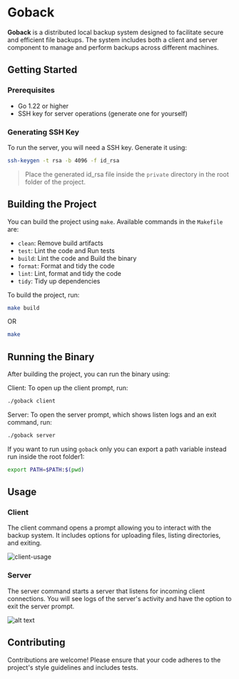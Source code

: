 # Goback

**Goback** is a distributed local backup system designed to facilitate secure and efficient file backups. The system includes both a client and server component to manage and perform backups across different machines.

## Getting Started

### Prerequisites

- Go 1.22 or higher
- SSH key for server operations (generate one for yourself)

### Generating SSH Key

To run the server, you will need a SSH key. Generate it using:

```bash
ssh-keygen -t rsa -b 4096 -f id_rsa
```
> Place the generated id_rsa file inside the `private` directory in the root folder of the project.

## Building the Project
You can build the project using `make`. Available commands in the `Makefile` are:

* `clean`: Remove build artifacts
* `test`: Lint the code and Run tests
* `build`: Lint the code and Build the binary
* `format`: Format and tidy the code 
* `lint`: Lint, format and tidy the code
* `tidy`: Tidy up dependencies

To build the project, run:
```bash
make build
```
OR
```bash
make
```

## Running the Binary

After building the project, you can run the binary using:

Client: To open up the client prompt, run:

```bash
./goback client
```
Server: To open the server prompt, which shows listen logs and an exit command, run:

```bash
./goback server
```
If you want to run using `goback` only you can export a path variable instead run inside the root folder1: 

```bash
export PATH=$PATH:$(pwd)
```


## Usage
### Client
The client command opens a prompt allowing you to interact with the backup system. It includes options for uploading files, listing directories, and exiting.

![client-usage](https://i.imgur.com/9miqN3T.png)
### Server
The server command starts a server that listens for incoming client connections. You will see logs of the server's activity and have the option to exit the server prompt.

![alt text](https://i.imgur.com/YFkgNnh.png)

## Contributing
Contributions are welcome! Please ensure that your code adheres to the project's style guidelines and includes tests.
